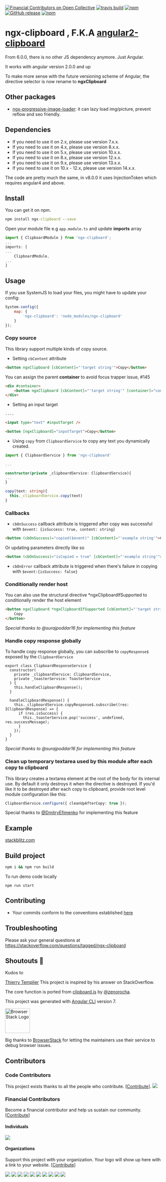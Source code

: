 [![Financial Contributors on Open Collective](https://opencollective.com/ngx-clipboard/all/badge.svg?label=financial+contributors)](https://opencollective.com/ngx-clipboard) [![travis build](https://img.shields.io/travis/maxisam/ngx-clipboard.svg?style=flat-square)](https://travis-ci.org/maxisam/ngx-clipboard)
[![npm](https://img.shields.io/npm/dt/ngx-clipboard.svg?style=flat-square)](https://www.npmjs.com/package/ngx-clipboard)
[![GitHub release](https://img.shields.io/github/release/maxisam/ngx-clipboard.svg?style=flat-square)](https://github.com/maxisam/ngx-clipboard/releases)
[![npm](https://img.shields.io/npm/l/ngx-clipboard.svg?style=flat-square)]()

# ngx-clipboard , F.K.A [angular2-clipboard](https://www.npmjs.com/package/angular2-clipboard)

From 6.0.0, there is no other JS dependency anymore. Just Angular.

It works with angular version 2.0.0 and up

To make more sense with the future versioning scheme of Angular, the directive selector is now rename to **ngxClipboard**

## Other packages

-   [ngx-progressive-image-loader](https://github.com/maxisam/ngx-progressive-image-loader): it can lazy load img/picture, prevent reflow and seo friendly.

## Dependencies

 - If you need to use it on 2.x, please use version 7.x.x.
 - If you need to use it on 4.x, please use version 8.x.x.
 - If you need to use it on 5.x, please use version 10.x.x.
 - If you need to use it on 8.x, please use version 12.x.x.
 - If you need to use it on 9.x, please use version 13.x.x.
 - If you need to use it on 10.x - 12.x, please use version 14.x.x.

The code are pretty much the same, in v8.0.0 it uses InjectionToken which requires angular4 and above.

## Install

You can get it on npm.

```bat
npm install ngx-clipboard --save
```

Open your module file e.g `app.module.ts` and update **imports** array

```ts
import { ClipboardModule } from 'ngx-clipboard';
...
imports: [
...
    ClipboardModule,
...
]
```

## Usage

If you use SystemJS to load your files, you might have to update your config:

```js
System.config({
    map: {
        'ngx-clipboard': 'node_modules/ngx-clipboard'
    }
});
```

### Copy source

This library support multiple kinds of copy source.

-   Setting `cbContent` attribute

```html
<button ngxClipboard [cbContent]="'target string'">Copy</button>
```

You can assign the parent **container** to avoid focus trapper issue, #145

```html
<div #container>
    <button ngxClipboard [cbContent]="'target string'" [container]="container">Copy</button>
</div>
```

-   Setting an input target

```html
....

<input type="text" #inputTarget />

<button [ngxClipboard]="inputTarget">Copy</button>
```

-   Using `copy` from `ClipboardService` to copy any text you dynamically created.

```ts
import { ClipboardService } from 'ngx-clipboard'

...

constructor(private _clipboardService: ClipboardService){
...
}

copy(text: string){
  this._clipboardService.copy(text)
}
```

### Callbacks

-   `cbOnSuccess` callback attribute is triggered after copy was successful with `$event: {isSuccess: true, content: string}`

```html
<button (cbOnSuccess)="copied($event)" [cbContent]="'example string'">Copied</button>
```

Or updating parameters directly like so

```html
<button (cbOnSuccess)="isCopied = true" [cbContent]="'example string'">Copied</button>
```

-   `cbOnError` callback attribute is triggered when there's failure in copying with `$event:{isSuccess: false}`

### Conditionally render host

You can also use the structural directive \*ngxClipboardIfSupported to conditionally render the host element

```html
<button ngxClipboard *ngxClipboardIfSupported [cbContent]="'target string'" (cbOnSuccess)="isCopied = true">
    Copy
</button>
```

_Special thanks to @surajpoddar16 for implementing this feature_

### Handle copy response globally

To handle copy response globally, you can subscribe to `copyResponse$` exposed by the `ClipboardService`

```
export class ClipboardResponseService {
  constructor(
    private _clipboardService: ClipboardService,
    private _toasterService: ToasterService
  ) {
    this.handleClipboardResponse();
  }

  handleClipboardResponse() {
    this._clipboardService.copyResponse$.subscribe((res: IClipboardResponse) => {
      if (res.isSuccess) {
        this._toasterService.pop('success', undefined, res.successMessage);
      }
    });
  }
}
```

_Special thanks to @surajpoddar16 for implementing this feature_

### Clean up temporary textarea used by this module after each copy to clipboard

This library creates a textarea element at the root of the body for its internal use. By default it only destroys it when the directive is destroyed. If you'd like it to be destroyed after each copy to clipboard, provide root level module configuration like this:

```ts
ClipboardService.configure({ cleanUpAfterCopy: true });
```

Special thanks to [@DmitryEfimenko](https://github.com/DmitryEfimenko) for implementing this feature

## Example

[stackblitz.com](https://stackblitz.com/github/maxisam/ngx-clipboard)

## Build project

```cmd
npm i && npm run build
```

To run demo code locally

`npm run start`

## Contributing

-   Your commits conform to the conventions established [here](https://github.com/conventional-changelog/conventional-changelog-angular/blob/master/convention.md)

## Troubleshooting

Please ask your general questions at https://stackoverflow.com/questions/tagged/ngx-clipboard

## Shoutouts 🙏

Kudos to

[Thierry Templier](http://stackoverflow.com/a/36330518/667767) This project is inspired by his answer on StackOverflow.

The core function is ported from [clipboard.js](http://zenorocha.github.io/clipboard.js/) by [@zenorocha](https://twitter.com/zenorocha).

This project was generated with [Angular CLI](https://github.com/angular/angular-cli) version 7.

<img src="https://www.browserstack.com/images/layout/browserstack-logo-600x315.png" height="80" title="BrowserStack Logo" alt="BrowserStack Logo" />

Big thanks to [BrowserStack](https://www.browserstack.com) for letting the maintainers use their service to debug browser issues.

## Contributors

### Code Contributors

This project exists thanks to all the people who contribute. [[Contribute](CONTRIBUTING.md)].
<a href="https://github.com/maxisam/ngx-clipboard/graphs/contributors"><img src="https://opencollective.com/ngx-clipboard/contributors.svg?width=890&button=false" /></a>

### Financial Contributors

Become a financial contributor and help us sustain our community. [[Contribute](https://opencollective.com/ngx-clipboard/contribute)]

#### Individuals

<a href="https://opencollective.com/ngx-clipboard"><img src="https://opencollective.com/ngx-clipboard/individuals.svg?width=890"></a>

#### Organizations

Support this project with your organization. Your logo will show up here with a link to your website. [[Contribute](https://opencollective.com/ngx-clipboard/contribute)]

<a href="https://opencollective.com/ngx-clipboard/organization/0/website"><img src="https://opencollective.com/ngx-clipboard/organization/0/avatar.svg"></a>
<a href="https://opencollective.com/ngx-clipboard/organization/1/website"><img src="https://opencollective.com/ngx-clipboard/organization/1/avatar.svg"></a>
<a href="https://opencollective.com/ngx-clipboard/organization/2/website"><img src="https://opencollective.com/ngx-clipboard/organization/2/avatar.svg"></a>
<a href="https://opencollective.com/ngx-clipboard/organization/3/website"><img src="https://opencollective.com/ngx-clipboard/organization/3/avatar.svg"></a>
<a href="https://opencollective.com/ngx-clipboard/organization/4/website"><img src="https://opencollective.com/ngx-clipboard/organization/4/avatar.svg"></a>
<a href="https://opencollective.com/ngx-clipboard/organization/5/website"><img src="https://opencollective.com/ngx-clipboard/organization/5/avatar.svg"></a>
<a href="https://opencollective.com/ngx-clipboard/organization/6/website"><img src="https://opencollective.com/ngx-clipboard/organization/6/avatar.svg"></a>
<a href="https://opencollective.com/ngx-clipboard/organization/7/website"><img src="https://opencollective.com/ngx-clipboard/organization/7/avatar.svg"></a>
<a href="https://opencollective.com/ngx-clipboard/organization/8/website"><img src="https://opencollective.com/ngx-clipboard/organization/8/avatar.svg"></a>
<a href="https://opencollective.com/ngx-clipboard/organization/9/website"><img src="https://opencollective.com/ngx-clipboard/organization/9/avatar.svg"></a>
